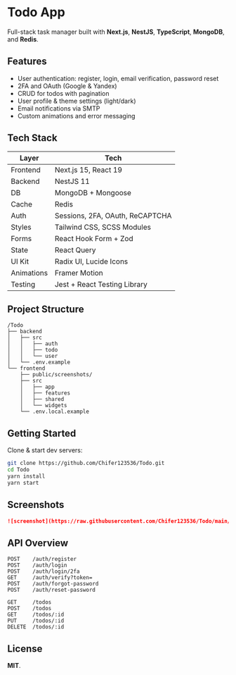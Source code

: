 # Todo App

Full-stack task manager built with **Next.js**, **NestJS**, **TypeScript**, **MongoDB**, and **Redis**.

## Features

- User authentication: register, login, email verification, password reset
- 2FA and OAuth (Google & Yandex)
- CRUD for todos with pagination
- User profile & theme settings (light/dark)
- Email notifications via SMTP
- Custom animations and error messaging

## Tech Stack

| Layer      | Tech                            |
| ---------- | ------------------------------- |
| Frontend   | Next.js 15, React 19            |
| Backend    | NestJS 11                       |
| DB         | MongoDB + Mongoose              |
| Cache      | Redis                           |
| Auth       | Sessions, 2FA, OAuth, ReCAPTCHA |
| Styles     | Tailwind CSS, SCSS Modules      |
| Forms      | React Hook Form + Zod           |
| State      | React Query                     |
| UI Kit     | Radix UI, Lucide Icons          |
| Animations | Framer Motion                   |
| Testing    | Jest + React Testing Library    |

## Project Structure

```
/Todo
├── backend
│   ├── src
│   │   ├── auth
│   │   ├── todo
│   │   └── user
│   └── .env.example
└── frontend
    ├── public/screenshots/
    ├── src
    │   ├── app
    │   ├── features
    │   ├── shared
    │   └── widgets
    └── .env.local.example
```

## Getting Started

Clone & start dev servers:

```bash
git clone https://github.com/Chifer123536/Todo.git
cd Todo
yarn install
yarn start
```

## Screenshots

```md
![screenshot](https://raw.githubusercontent.com/Chifer123536/Todo/main/frontend/screenshots/screenshot.png)
```

## API Overview

```
POST    /auth/register
POST    /auth/login
POST    /auth/login/2fa
GET     /auth/verify?token=
POST    /auth/forgot-password
POST    /auth/reset-password

GET     /todos
POST    /todos
GET     /todos/:id
PUT     /todos/:id
DELETE  /todos/:id
```

## License

**MIT**.
